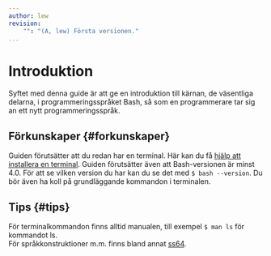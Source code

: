 ```yaml
---
author: lew
revision:
    "": "(A, lew) Första versionen."
...
```

Introduktion
==================================

Syftet med denna guide är att ge en introduktion till kärnan, de väsentliga delarna, i programmeringsspråket Bash, så som en programmerare tar sig an ett nytt programmeringsspråk.



Förkunskaper {#forkunskaper}
-----------------------------------

Guiden förutsätter att du redan har en terminal. Här kan du få [hjälp att installera en terminal](labbmiljo/terminal). Guiden förutsätter även att Bash-versionen är minst 4.0. För att se vilken version du har kan du se det med `$ bash --version`. Du bör även ha koll på grundläggande kommandon i terminalen.



Tips {#tips}
-----------------------------------

För terminalkommandon finns alltid manualen, till exempel `$ man ls` för kommandot ls.  
För språkkonstruktioner m.m. finns bland annat [ss64](https://ss64.com/bash/).
